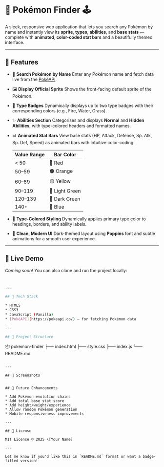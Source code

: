 

# 🧬 Pokémon Finder 🕹️

A sleek, responsive web application that lets you search any Pokémon by name and instantly view its **sprite**, **types**, **abilities**, and **base stats** — complete with **animated, color-coded stat bars** and a beautifully themed interface.


---

## 🌟 Features

* 🔎 **Search Pokémon by Name**
  Enter any Pokémon name and fetch data live from the [PokéAPI](https://pokeapi.co/).

* 🖼️ **Display Official Sprite**
  Shows the front-facing default sprite of the Pokémon.

* 🧪 **Type Badges**
  Dynamically displays up to two type badges with their corresponding colors (e.g., Fire, Water, Grass).

* ✨ **Abilities Section**
  Categorises and displays **Normal** and **Hidden Abilities**, with type-colored headers and formatted names.

* 📊 **Animated Stat Bars**
  View base stats (HP, Attack, Defense, Sp. Atk, Sp. Def, Speed) as animated bars with intuitive color-coding:

  | Value Range | Bar Color      |
  | ----------- | -------------- |
  | < 50        | 🔴 Red         |
  | 50–59       | 🟠 Orange      |
  | 60–89       | 🟡 Yellow      |
  | 90–119      | 💚 Light Green |
  | 120–139     | 💚 Dark Green  |
  | 140+        | 🔵 Blue        |

* 🌈 **Type-Colored Styling**
  Dynamically applies primary type color to headings, borders, and ability labels.

* 🎨 **Clean, Modern UI**
  Dark-themed layout using **Poppins** font and subtle animations for a smooth user experience.

---

## 🚀 Live Demo

*Coming soon!* You can also clone and run the project locally:

```bash


---

## 🧰 Tech Stack

* HTML5
* CSS3
* JavaScript (Vanilla)
* [PokéAPI](https://pokeapi.co/) – for fetching Pokémon data

---

## 📁 Project Structure

```
📦 pokemon-finder
├── index.html
├── style.css
├── index.js
└── README.md
```

---

## 📸 Screenshots


## 📝 Future Enhancements

* Add Pokémon evolution chains
* Add total base stat score
* Add height/weight/experience
* Allow random Pokémon generation
* Mobile responsiveness improvements

---

## 📜 License

MIT License © 2025 \[Your Name]

---

Let me know if you'd like this in `README.md` format or want a badge-filled version!
